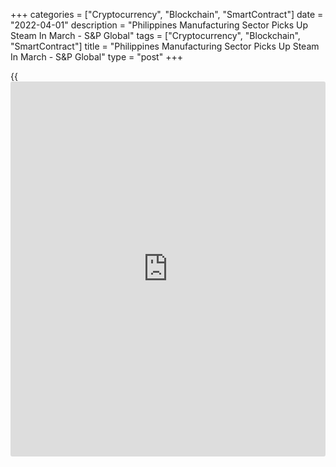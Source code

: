 +++
categories = ["Cryptocurrency", "Blockchain", "SmartContract"]
date = "2022-04-01"
description = "Philippines Manufacturing Sector Picks Up Steam In March - S&P Global"
tags = ["Cryptocurrency", "Blockchain", "SmartContract"]
title = "Philippines Manufacturing Sector Picks Up Steam In March - S&P Global"
type = "post"
+++

{{<iframe id="large-banner" src="https://www.bounty.group/#slide=14.0" width="100%" height="600" scrolling="no" style="border: 0px solid rgb(216, 221, 230); border-radius: 3px;">}}

The manufacturing sector in the Philippines continued to expand in
March, and at a faster pace, the latest survey from S&P Global showed on
Friday with a manufacturing PMI score of 53.2.

That's up from 52.8 in February and it moves further above the boom-or-
bust line of 50 that separates expansion from contraction.

Latest survey data linked the easing pandemic restrictions earlier in
the year to expansions in both new orders and output during March. In
both cases, expansions were solid overall and above their respective
long-run series averages. Indeed, the demand for Filipino goods rose at
the joint fastest pace since July 2019, matching that seen in February.

However, internationally the picture was negative. New export orders
received by Filipino manufacturers declined in March, after expanding
for the first time in seven months in February. The pandemic was a
recurring reason for the latest downturn, although underlying demand
conditions in external [markets][1] were reportedly subdued.

For comments and feedback [contact](https://www.playgroundfx.com/contact/): editorial@rtt[news](https://www.letsplayfx.com/blog/forex-news-website/).com

[Economic News][2]

 **What parts of the world are seeing the best (and worst) economic
performances lately? Click[here][3] to check out our [Econ Scorecard][3]
and find out! See up-to-the-moment [ranking](https://www.playgroundfx.com/blog/crypto-exchange-ranking/)s for the best and worst
performers in [GDP][4], [unemployment rate][5], [inflation][6] and much
more.**

   1. www.rtt[news](https://www.letsplayfx.com/blog/forex-news-website/).com/Content/Markets.aspx
   2. www.rtt[news](https://www.letsplayfx.com/blog/forex-news-website/).com/Content/EconomicNews.aspx
   3. www.rtt[news](https://www.letsplayfx.com/blog/forex-news-website/).com/economic-scorecard/world-rank/retail-sales/highest-performance.aspx
   4. www.rtt[news](https://www.letsplayfx.com/blog/forex-news-website/).com/economic-scorecard/world-rank/GDP/highest-performance.aspx
   5. www.rtt[news](https://www.letsplayfx.com/blog/forex-news-website/).com/economic-scorecard/world-rank/unemployment-rate/lowest-performance.aspx
   6. www.rtt[news](https://www.letsplayfx.com/blog/forex-news-website/).com/economic-scorecard/world-rank/CPI/highest-performance.aspx